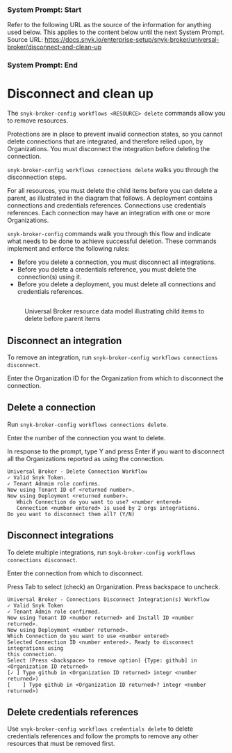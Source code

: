 ### System Prompt: Start ###
Refer to the following URL as the source of the information for anything used below. This applies to the content below until the next System Prompt.
Source URL: https://docs.snyk.io/enterprise-setup/snyk-broker/universal-broker/disconnect-and-clean-up
### System Prompt: End ###

# Disconnect and clean up

The `snyk-broker-config workflows <RESOURCE> delete` commands allow you to remove resources.&#x20;

Protections are in place to prevent invalid connection states, so you cannot delete connections that are integrated, and therefore relied upon, by Organizations. You must disconnect the integration before deleting the connection.

`snyk-broker-config workflows connections delete` walks you through the disconnection steps.

For all resources, you must delete the child items before you can delete a parent, as illustrated in the diagram that follows. A deployment contains connections and credentials references. Connections use credentials references. Each connection may have an integration with one or more Organizations.

`snyk-broker-config` commands walk you through this flow and indicate what needs to be done to achieve successful deletion. These commands implement and enforce the following rules:

* Before you delete a connection, you must disconnect all integrations.
* Before you delete a credentials reference, you must delete the connection(s) using it.
* Before you delete a deployment, you must delete all connections and credentials references.

<figure><img src="../../../.gitbook/assets/Universal-Broker-data-model.png" alt=""><figcaption><p>Universal Broker resource data model illustrating child items to delete before parent items</p></figcaption></figure>

## Disconnect an integration

To remove an integration, run `snyk-broker-config workflows connections disconnect`.

Enter the Organization ID for the Organization from which to disconnect the connection.

## Delete  a connection

Run `snyk-broker-config workflows connections delete`.

Enter the number of the connection you want to delete.

In response to the prompt, type Y and press Enter if you want to disconnect all the Organizations reported as using the connection.

```
Universal Broker - Delete Connection Workflow
✓ Valid Snyk Token.
✓ Tenant Adnmim role confirms.
Now using Tenant ID of <returned number>.
Now using Deployment <returned number>.
   Which Connection do you want to use? <number entered>
   Connection <number entered> is used by 2 orgs integrations. 
Do you want to disconnect them all? (Y/N)
```

## Disconnect integrations

To delete multiple integrations, run s`nyk-broker-config workflows connections disconnect`.

Enter the connection from which to disconnect.

Press Tab to select (check) an Organization. Press backspace to uncheck.

```
Universal Broker - Connections Disconnect Integration(s) Workflow
✓ Valid Snyk Token
✓ Tenant Admin role confirmed.
Now using Tenant ID <number returned> and Install ID <number returned>.
Now using Deployment <number returned>.
Which Connection do you want to use <number entered>
Selected Connection ID <number entered>. Ready to disconnect integrations using 
this connection.
Select (Press <backspace> to remove option) {Type: github] in <Organization ID returned>
[✓ ] Type github in <Organization ID returned> integr <number returned>)
[    ] Type github in <Organization ID returned>? integr <number returned>)
```

## Delete credentials references

Use `snyk-broker-config workflows credentials delete` to delete credentials references and follow the prompts to remove any other resources that must be removed first.
